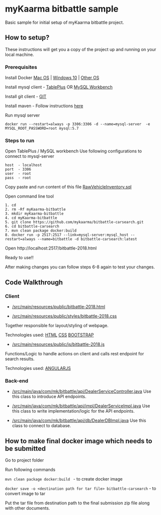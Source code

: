# myKaarma bitbattle sample  
Basic sample for initial setup of myKaarma bitbattle project.

## How to setup? 
These instructions will get you a copy of the project up and running on your local machine.
### Prerequisites

Install Docker [Mac OS](https://docs.docker.com/docker-for-mac/install/) | [Windows 10](https://docs.docker.com/docker-for-windows/install/) | [Other OS](https://docs.docker.com/install/#supported-platforms) 

Install mysql client - [TablePlus](https://tableplus.io/)  OR  [MySQL Workbench](https://dev.mysql.com/downloads/workbench/)

Install git client - [GIT](https://www.atlassian.com/git/tutorials/install-git)

Install maven - Follow instructions [here](https://www.baeldung.com/install-maven-on-windows-linux-mac)

Run mysql server

```
docker run --restart=always -p 3306:3306 -d --name=mysql-server  -e MYSQL_ROOT_PASSWORD=root mysql:5.7
```

### Steps to run
Open TablePlus / MySQL workbench
Use following configurations to connect to mysql-server
```
host  - localhost
port  - 3306
user  - root
pass  - root
```
Copy paste and run content of this file [RawVehicleInventory.sql](https://github.com/mykaarma/bitbattle-carsearch/blob/master/src/main/resources/schema/RawVehicleInventory.sql)

Open command line tool

```
1. cd
2. rm -Rf myKaarma-bitbattle
3. mkdir myKaarma-bitbattle
4. cd myKaarma-bitbattle
5. git clone https://github.com/mykaarma/bitbattle-carsearch.git
6. cd bitbattle-carsearch
7. mvn clean package docker:build 
8. docker run -p 2517:2517 --link=mysql-server:mysql_host --restart=always --name=bitbattle -d bitbattle-carsearch:latest
```

Open http://localhost:2517/bitbattle-2018.html

Ready to use!!

After making changes you can follow steps 6-8 again to test your changes.

## Code Walkthrough  
### Client 

- [/src/main/resources/public/bitbattle-2018.html](https://github.com/mykaarma/bitbattle-carsearch/blob/master/src/main/resources/public/bitbattle-2018.html)

- [/src/main/resources/public/styles/bitbattle-2018.css](https://github.com/mykaarma/bitbattle-carsearch/blob/master/src/main/resources/public/styles/bitbattle-2018.css)

Together responsible for layout/styling of webpage.

Technologies used: [HTML](https://www.w3schools.com/html/) [CSS](https://www.w3schools.com/css/) [BOOTSTRAP](https://www.w3schools.com/bootstrap/) 


- [/src/main/resources/public/js/bitbattle-2018.js](https://github.com/mykaarma/bitbattle-carsearch/blob/master/src/main/resources/public/js/bitbattle-2018.js)

Functions/Logic to handle actions on client and calls rest endpoint for search results.

Technologies used: [ANGULARJS](https://www.w3schools.com/angular/) 
 


### Back-end

- [/src/main/java/com/mk/bitbattle/api/DealerServiceController.java](https://github.com/mykaarma/bitbattle-carsearch/blob/master/src/main/java/com/mk/bitbattle/api/DealerServiceController.java)
Use this class to introduce API endpoints.

- [/src/main/java/com/mk/bitbattle/api/impl/DealerServiceImpl.java](https://github.com/mykaarma/bitbattle-carsearch/blob/master/src/main/java/com/mk/bitbattle/api/impl/DealerServiceImpl.java)
Use this class to write implementation/logic for the API endpoints.

- [/src/main/java/com/mk/bitbattle/api/db/DealerDBImpl.java](https://github.com/mykaarma/bitbattle-carsearch/blob/master/src/main/java/com/mk/bitbattle/api/db/DealerDBImpl.java)
Use this class to connect to database.


## How to make final docker image which needs to be submitted

Go to project folder

Run following commands

```mvn clean package docker:build ``` - to create docker image

```docker save -o <destination path for tar file> bitbattle-carsearch``` - to convert image to tar

Put the tar file from destination path to the final submission zip file along with other documents.
